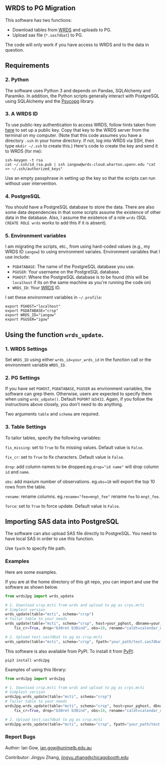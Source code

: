 ## WRDS to PG Migration
This software has two functions:
- Download tables from [WRDS](https://wrds-web.wharton.upenn.edu/wrds/) and uploads to PG. 
- Upload sas file (`*.sas7dbat`) to PG.

The code will only work if you have access to WRDS and to the data in question.
## Requirements

### 2. Python
The software uses Python 3 and depends on Pandas, SQLAlchemy and Paramiko. In addition, the Python scripts generally interact with PostgreSQL using SQLAlchemy and the [Psycopg](http://initd.org/psycopg/) library.

### 3. A WRDS ID
To use public-key authentication to access WRDS, follow hints taken from [here](https://debian-administration.org/article/152/Password-less_logins_with_OpenSSH) to set up a public key.
Copy that key to the WRDS server from the terminal on my computer. 
(Note that this code assumes you have a directory `.ssh` in your home directory. If not, log into WRDS via SSH, then type `mkdir ~/.ssh` to create this.) 
Here's code to create the key and send it to WRDS (for me):
```
ssh-keygen -t rsa
cat ~/.ssh/id_rsa.pub | ssh iangow@wrds-cloud.wharton.upenn.edu "cat >> ~/.ssh/authorized_keys"
```
Use an empty passphrase in setting up the key so that the scripts can run without user intervention.

### 4. PostgreSQL
You should have a PostgreSQL database to store the data. There are also some data dependencies in that some scripts assume the existence of other data in the database. Also, I assume the existence of a role `wrds` (SQL `CREATE ROLE wrds` works to add this if it is absent).

### 5. Environment variables
I am migrating the scripts, etc., from using hard-coded values (e.g., my WRDS ID `iangow`) to using environment variales. 
Environment variables that I use include:

- `PGDATABASE`: The name of the PostgreSQL database you use.
- `PGUSER`: Your username on the PostgreSQL database.
- `PGHOST`: Where the PostgreSQL database is to be found (this will be `localhost` if its on the same machine as you're running the code on)
- `WRDS_ID`: Your [WRDS](https://wrds-web.wharton.upenn.edu/wrds/) ID.

I set these environment variables in `~/.profile`:

```
export PGHOST="localhost"
export PGDATABASE="crsp"
export WRDS_ID="iangow"
export PGUSER="igow"
```

## Using the function `wrds_update`.

### 1. WRDS Settings
Set `WRDS_ID`  using either `wrds_id=your_wrds_id` in the function call or the environment variable `WRDS_ID`.

### 2. PG Settings
If you have set `PGHOST`, `PGDATABASE`, `PGUSER` as environment variables, the software can grep them. Otherwise, users are expected to specify them when using `wrds_udpate()`. Default `PGPORT` is`5432`.
Again, if you follow the instructions above closely, you don't need to do anything.

Two arguments `table` and `schema` are required.

### 3. Table Settings
To tailor tables, specify the following variables:

`fix_missing`: set to `True` to fix missing values. Default value is `False`. 

`fix_cr`: set to `True` to fix characters. Default value is `False`.

`drop`: add column names to be dropped.eg.`drop="id name"` will drop column `id` and `name`.

`obs`: add maxium number of observations. eg.`obs=10` will export the top 10 rows from the table.

`rename`: rename columns. eg.`rename="fee=mngt_fee"` rename `fee` to `mngt_fee`.

`force`: set to `True` to force update. Default value is `False`.

## Importing SAS data into PostgreSQL
The software can also upload SAS file directly to PostgreSQL. 
You need to have local SAS in order to use this function.

Use `fpath` to specify file path.

### Examples
Here are some examples.

If you are at the home directory of this git repo, you can import and use the software as shown below.

```py
from wrds2pg import wrds_update

# 1. Download crsp.mcti from wrds and upload to pg as crps.mcti
# Simplest version
wrds_update(table="mcti", schema="crsp")
# Tailor table to your needs
wrds_update(table="mcti", schema="crsp", host=your_pghost, dbname=your_pg_database, fix_missing=True, 
	fix_cr=True, drop="b30ret b30ind", obs=10, rename="caldt=calendar_date", force=True)

# 2. Upload test.sas7dbat to pg as crsp.mcti
wrds_update(table="mcti", schema="crsp", fpath="your_path/test.sas7dbat")
```

This software is also available from PyPI. To install it from [PyPI](https://pypi.org/project/wrds2pg/):
```
pip3 install wrds2pg
```
Examples of using this library:
```py
from wrds2pg import wrds2pg

# 1. Download crsp.mcti from wrds and upload to pg as crps.mcti
# Simplest version
wrds2pg.wrds_update(table="mcti", schema="crsp")
# Tailor table to your needs
wrds2pg.wrds_update(table="mcti", schema="crsp", host=your_pghost, dbname=your_pg_database, fix_missing=True, 
	fix_cr=True, drop="b30ret b30ind", obs=10, rename="caldt=calendar_date", force=True)

# 2. Upload test.sas7dbat to pg as crsp.mcti
wrds2pg.wrds_update(table="mcti", schema="crsp", fpath="your_path/test.sas7dbat")
```


### Report Bugs
Author: Ian Gow, <ian.gow@unimelb.edu.au>

Contributor: Jingyu Zhang, <jingyu.zhang@chicagobooth.edu>
